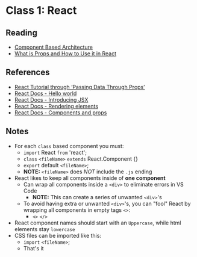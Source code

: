 # Class 1: React

## Reading

* [Component Based Architecture](https://www.tutorialspoint.com/software_architecture_design/component_based_architecture.htm)
* [What is Props and How to Use it in React](https://codefellows.github.io/code-301-guide/curriculum/class-01/DISCUSSION#:~:text=What%20is%20Props%20and%20How%20to%20Use%20it%20in%20React)

## References

* [React Tutorial through ‘Passing Data Through Props’](https://reactjs.org/tutorial/tutorial.html)
* [React Docs - Hello world](https://reactjs.org/docs/hello-world.html)
* [React Docs - Introducing JSX](https://reactjs.org/docs/introducing-jsx.html)
* [React Docs - Rendering elements](https://reactjs.org/docs/rendering-elements.html)
* [React Docs - Components and props](https://reactjs.org/docs/components-and-props.html)

## Notes

* For each `class` based component you must:
  * `import` React `from` 'react';
  * `class` `<fileName>` `extends` React.Component {}
  * `export` default `<fileName>`;
  * **NOTE:** `<fileName>` does *NOT* include the `.js` ending
* React likes to keep all components inside of **one component**
  * Can wrap all components inside a `<div>` to eliminate errors in VS Code
    * **NOTE:** This can create a series of unwanted `<div>`'s 
  * To avoid having extra or unwanted `<div>`'s, you can "fool" React by wrapping all components in empty tags `<>`:
    * `<>` `</>`
* React component names should start with an `Uppercase`, while html elements stay `lowercase`
* CSS files can be imported like this:
  * `import` `<fileName>`;
  * That's it
